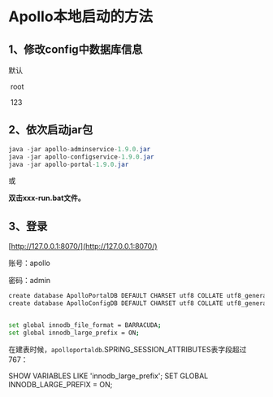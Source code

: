 # Apollo本地启动的方法

## 1、修改config中数据库信息

默认

​	root

​	123

## 2、依次启动jar包

```java
java -jar apollo-adminservice-1.9.0.jar
java -jar apollo-configservice-1.9.0.jar
java -jar apollo-portal-1.9.0.jar
```

或

**双击xxx-run.bat文件。**



## 3、登录

[http://127.0.0.1:8070/](http://127.0.0.1:8070/)

账号：apollo

密码：admin





```bash
create database ApolloPortalDB DEFAULT CHARSET utf8 COLLATE utf8_general_ci;
create database ApolloConfigDB DEFAULT CHARSET utf8 COLLATE utf8_general_ci;


set global innodb_file_format = BARRACUDA;
set global innodb_large_prefix = ON;
```



在建表时候，`apolloportaldb`.SPRING_SESSION_ATTRIBUTES表字段超过767：

SHOW VARIABLES LIKE 'innodb_large_prefix'; 
SET GLOBAL INNODB_LARGE_PREFIX = ON; 